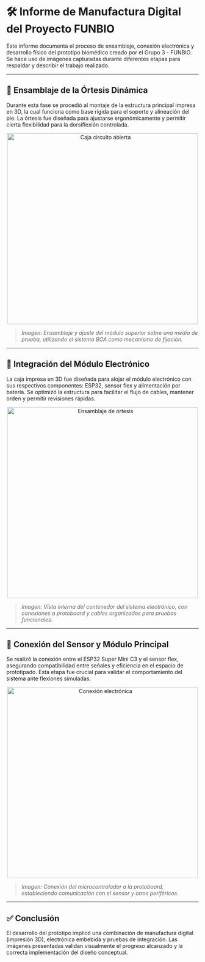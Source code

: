 # 🛠️ Informe de Manufactura Digital del Proyecto FUNBIO

Este informe documenta el proceso de ensamblaje, conexión electrónica y desarrollo físico del prototipo biomédico creado por el Grupo 3 - FUNBIO. Se hace uso de imágenes capturadas durante diferentes etapas para respaldar y describir el trabajo realizado.

---

## 📌 Ensamblaje de la Órtesis Dinámica

Durante esta fase se procedió al montaje de la estructura principal impresa en 3D, la cual funciona como base rígida para el soporte y alineación del pie. La órtesis fue diseñada para ajustarse ergonómicamente y permitir cierta flexibilidad para la dorsiflexión controlada.

<p align="center">
    <img src="https://github.com/user-attachments/assets/f3878ebe-d273-467f-bfa6-72a4a9d6f288" alt="Caja circuito abierta" width="500"/>
</p>

> *Imagen: Ensamblaje y ajuste del módulo superior sobre una media de prueba, utilizando el sistema BOA como mecanismo de fijación.*

---

## 🔌 Integración del Módulo Electrónico

La caja impresa en 3D fue diseñada para alojar el módulo electrónico con sus respectivos componentes: ESP32, sensor flex y alimentación por batería. Se optimizó la estructura para facilitar el flujo de cables, mantener orden y permitir revisiones rápidas.

<p align="center">
  <img src="https://github.com/user-attachments/assets/69a7833c-bd1d-468c-bad1-5148d21bb122" alt="Ensamblaje de órtesis" width="500"/>
</p>

> *Imagen: Vista interna del contenedor del sistema electrónico, con conexiones a protoboard y cables organizados para pruebas funcionales.*

---

## 🔧 Conexión del Sensor y Módulo Principal

Se realizó la conexión entre el ESP32 Super Mini C3 y el sensor flex, asegurando compatibilidad entre señales y eficiencia en el espacio de prototipado. Esta etapa fue crucial para validar el comportamiento del sistema ante flexiones simuladas.

<p align="center">
  <img src="https://github.com/user-attachments/assets/24cd5b19-905b-4002-ab82-83dcac366a19" alt="Conexión electrónica" width="500"/>
</p>

> *Imagen: Conexión del microcontrolador a la protoboard, estableciendo comunicación con el sensor y otros periféricos.*

---

## ✅ Conclusión

El desarrollo del prototipo implicó una combinación de manufactura digital (impresión 3D), electrónica embebida y pruebas de integración. Las imágenes presentadas validan visualmente el progreso alcanzado y la correcta implementación del diseño conceptual.
